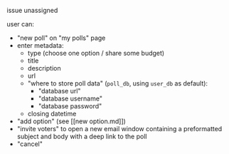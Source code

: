 issue unassigned

user can:
- "new poll" on "my polls" page
- enter metadata:
  - type (choose one option / share some budget)
  - title
  - description
  - url
  - "where to store poll data" (`poll_db`, using `user_db` as default): 
    - "database url"
    - "database username"
    - "database password"
  - closing datetime
- "add option" (see [[new option.md]])
- "invite voters" to open a new email window containing a preformatted subject and body with a deep link to the poll
- "cancel"





